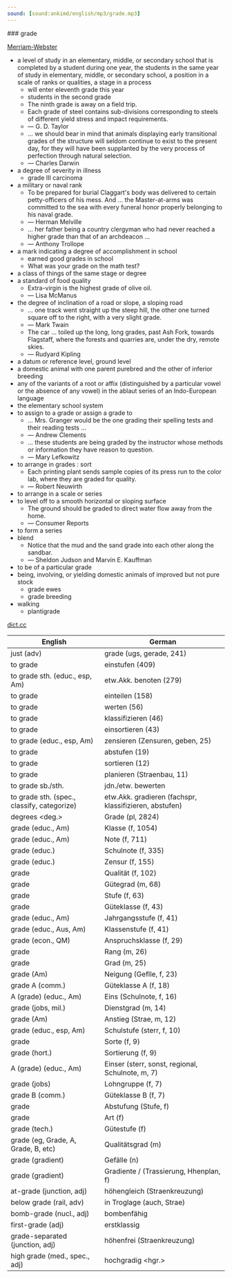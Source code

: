 ```yaml
---
sound: [sound:ankimd/english/mp3/grade.mp3]
---
```


\### grade

[Merriam-Webster](https://www.merriam-webster.com/dictionary/grade)

- a level of study in an elementary, middle, or secondary school that is completed by a student during one year, the students in the same year of study in elementary, middle, or secondary school, a position in a scale of ranks or qualities, a stage in a process
    - will enter eleventh grade this year
    - students in the second grade
    - The ninth grade is away on a field trip.
    - Each grade of steel contains sub-divisions corresponding to steels of different yield stress and impact requirements.
    - — G. D. Taylor
    - … we should bear in mind that animals displaying early transitional grades of the structure will seldom continue to exist to the present day, for they will have been supplanted by the very process of perfection through natural selection.
    - — Charles Darwin
- a degree of severity in illness
    - grade III carcinoma
- a military or naval rank
    - To be prepared for burial Claggart's body was delivered to certain petty-officers of his mess. And … the Master-at-arms was committed to the sea with every funeral honor properly belonging to his naval grade.
    - — Herman Melville
    - … her father being a country clergyman who had never reached a higher grade than that of an archdeacon …
    - — Anthony Trollope
- a mark indicating a degree of accomplishment in school
    - earned good grades in school
    - What was your grade on the math test?
- a class of things of the same stage or degree
- a standard of food quality
    - Extra-virgin is the highest grade of olive oil.
    - — Lisa McManus
- the degree of inclination of a road or slope, a sloping road
    - … one track went straight up the steep hill, the other one turned square off to the right, with a very slight grade.
    - — Mark Twain
    - The car … toiled up the long, long grades, past Ash Fork, towards Flagstaff, where the forests and quarries are, under the dry, remote skies.
    - — Rudyard Kipling
- a datum or reference level, ground level
- a domestic animal with one parent purebred and the other of inferior breeding
- any of the variants of a root or affix (distinguished by a particular vowel or the absence of any vowel) in the ablaut series of an Indo-European language
- the elementary school system
- to assign to a grade or assign a grade to
    - … Mrs. Granger would be the one grading their spelling tests and their reading tests …
    - — Andrew Clements
    - … these students are being graded by the instructor whose methods or information they have reason to question.
    - — Mary Lefkowitz
- to arrange in grades : sort
    - Each printing plant sends sample copies of its press run to the color lab, where they are graded for quality.
    - — Robert Neuwirth
- to arrange in a scale or series
- to level off to a smooth horizontal or sloping surface
    - The ground should be graded to direct water flow away from the home.
    - — Consumer Reports
- to form a series
- blend
    - Notice that the mud and the sand grade into each other along the sandbar.
    - — Sheldon Judson and Marvin E. Kauffman
- to be of a particular grade
- being, involving, or yielding domestic animals of improved but not pure stock
    - grade ewes
    - grade breeding
- walking
    - plantigrade

[dict.cc](https://www.dict.cc/grade)

| English        | German       |
| -------------- | ------------ |
| just (adv) | grade (ugs, gerade, 241) |
| to grade | einstufen (409) |
| to grade sth. (educ., esp, Am) | etw.Akk. benoten (279) |
| to grade | einteilen (158) |
| to grade | werten (56) |
| to grade | klassifizieren (46) |
| to grade | einsortieren (43) |
| to grade (educ., esp, Am) | zensieren (Zensuren, geben, 25) |
| to grade | abstufen (19) |
| to grade | sortieren (12) |
| to grade | planieren (Straenbau, 11) |
| to grade sb./sth. | jdn./etw. bewerten |
| to grade sth. (spec., classify, categorize) | etw.Akk. gradieren (fachspr, klassifizieren, abstufen) |
| degrees <deg.> | Grade (pl, 2824) |
| grade (educ., Am) | Klasse (f, 1054) |
| grade (educ., Am) | Note (f, 711) |
| grade (educ.) | Schulnote (f, 335) |
| grade (educ.) | Zensur (f, 155) |
| grade | Qualität (f, 102) |
| grade | Gütegrad (m, 68) |
| grade | Stufe (f, 63) |
| grade | Güteklasse (f, 43) |
| grade (educ., Am) | Jahrgangsstufe (f, 41) |
| grade (educ., Aus, Am) | Klassenstufe (f, 41) |
| grade (econ., QM) | Anspruchsklasse (f, 29) |
| grade | Rang (m, 26) |
| grade | Grad (m, 25) |
| grade (Am) | Neigung (Geflle, f, 23) |
| grade A (comm.) | Güteklasse A (f, 18) |
| A (grade) (educ., Am) | Eins (Schulnote, f, 16) |
| grade (jobs, mil.) | Dienstgrad (m, 14) |
| grade (Am) | Anstieg (Strae, m, 12) |
| grade (educ., esp, Am) | Schulstufe (sterr, f, 10) |
| grade | Sorte (f, 9) |
| grade (hort.) | Sortierung (f, 9) |
| A (grade) (educ., Am) | Einser (sterr, sonst, regional, Schulnote, m, 7) |
| grade (jobs) | Lohngruppe (f, 7) |
| grade B (comm.) | Güteklasse B (f, 7) |
| grade | Abstufung (Stufe, f) |
| grade | Art (f) |
| grade (tech.) | Gütestufe (f) |
| grade (eg, Grade, A, Grade, B, etc) | Qualitätsgrad (m) |
| grade (gradient) | Gefälle (n) |
| grade (gradient) | Gradiente / (Trassierung, Hhenplan, f) |
| at-grade (junction, adj) | höhengleich (Straenkreuzung) |
| below grade (rail, adv) | in Troglage (auch, Strae) |
| bomb-grade (nucl., adj) | bombenfähig |
| first-grade (adj) | erstklassig |
| grade-separated (junction, adj) | höhenfrei (Straenkreuzung) |
| high grade (med., spec., adj) | hochgradig <hgr.> |

